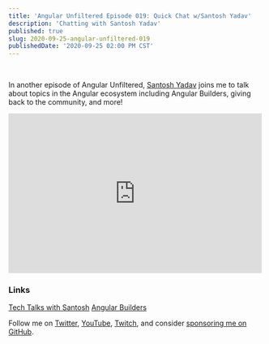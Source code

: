 ```yaml
---
title: 'Angular Unfiltered Episode 019: Quick Chat w/Santosh Yadav'
description: 'Chatting with Santosh Yadav'
published: true
slug: 2020-09-25-angular-unfiltered-019
publishedDate: '2020-09-25 02:00 PM CST'
---
```


<br/>

In another episode of Angular Unfiltered, [Santosh Yadav](https://twitter.com/SantoshYadavDev) joins me to talk about topics in the Angular ecosystem including Angular Builders, giving back to the community, and more!

<div class="center">
  <iframe width="500" height="315" src="https://www.youtube.com/embed/EELKmhjR6ew" frameborder="0" allow="accelerometer; autoplay; encrypted-media; gyroscope; picture-in-picture" allowfullscreen></iframe>
</div>

### Links

[Tech Talks with Santosh](https://www.youtube.com/TechTalksWithSantosh)
[Angular Builders](https://angular-builders.dev/home)

Follow me on [Twitter](https://twitter.com/brandontroberts), [YouTube](https://youtube.com/brandonrobertsdev), [Twitch](https://twitch.tv/brandontroberts), and consider [sponsoring me on GitHub](https://github.com/sponsors/brandonroberts).
